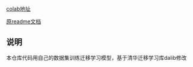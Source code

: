 [colab地址](https://colab.research.google.com/drive/1mOzYB7eI241yrZ9p1aUJDk-eAM-irUtH?usp=sharing)

[原readme文档](https://github.com/thuml/Transfer-Learning-Library)

## 说明

本仓库代码用自己的数据集训练迁移学习模型，基于清华迁移学习库dalib修改
